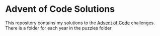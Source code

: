 # Advent of Code Solutions

This repository contains my solutions to the [Advent of Code](https://adventofcode.com/) challenges. 
There is a folder for each year in the puzzles folder
